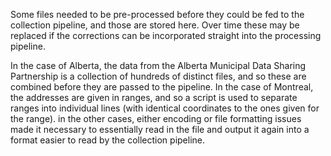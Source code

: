 Some files needed to be pre-processed before they could be fed to the collection pipeline, and those are stored here. Over time these may be replaced if the corrections can be incorporated straight into the processing pipeline.

In the case of Alberta, the data from the Alberta Municipal Data Sharing Partnership is a collection of hundreds of distinct files, and so these are combined before they are passed to the pipeline.
In the case of Montreal, the addresses are given in ranges, and so a script is used to separate ranges into individual lines (with identical coordinates to the ones given for the range).
in the other cases, either encoding or file formatting issues made it necessary to essentially read in the file and output it again into a format easier to read by the collection pipeline.
